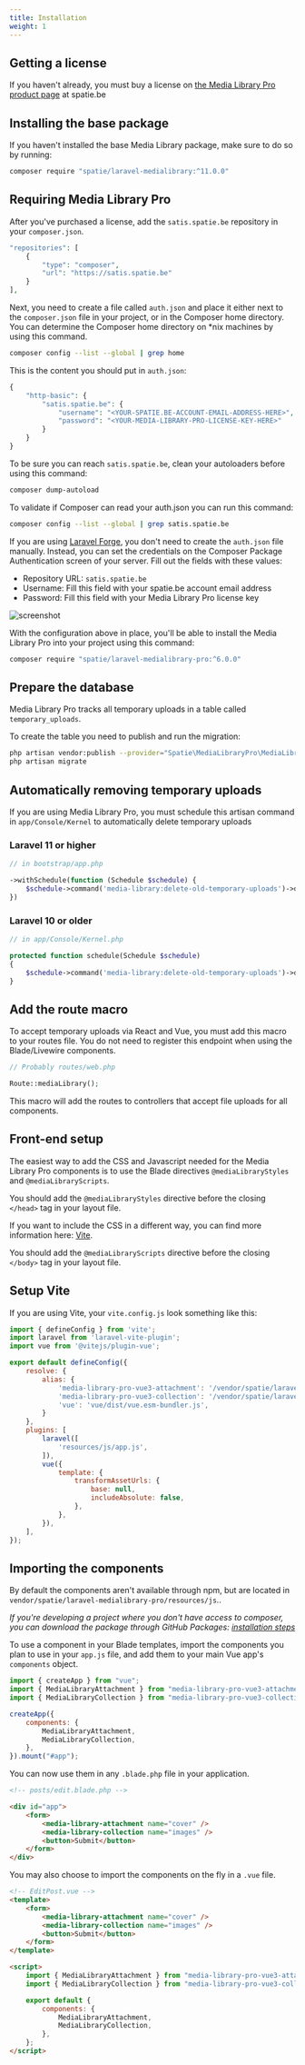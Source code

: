 ```yaml
---
title: Installation
weight: 1
---
```


## Getting a license

If you haven't already, you must buy a license on [the Media Library Pro product page](https://spatie.be/products/media-library-pro) at spatie.be
    
## Installing the base package

If you haven't installed the base Media Library package, make sure to do so by running:

```bash
composer require "spatie/laravel-medialibrary:^11.0.0"
```

## Requiring Media Library Pro

After you've purchased a license, add the `satis.spatie.be` repository in your `composer.json`.

```php
"repositories": [
    {
        "type": "composer",
        "url": "https://satis.spatie.be"
    }
],
```

Next, you need to create a file called `auth.json` and place it either next to the `composer.json` file in your project, or in the Composer home directory. You can determine the Composer home directory on \*nix machines by using this command.

```bash
composer config --list --global | grep home
```

This is the content you should put in `auth.json`:

```php
{
    "http-basic": {
        "satis.spatie.be": {
            "username": "<YOUR-SPATIE.BE-ACCOUNT-EMAIL-ADDRESS-HERE>",
            "password": "<YOUR-MEDIA-LIBRARY-PRO-LICENSE-KEY-HERE>"
        }
    }
}
```

To be sure you can reach `satis.spatie.be`,  clean your autoloaders before using this command:

```bash
composer dump-autoload
```

To validate if Composer can read your auth.json you can run this command:

```bash
composer config --list --global | grep satis.spatie.be
```

If you are using [Laravel Forge](https://forge.laravel.com), you don't need to create the `auth.json` file manually. Instead, you can set the credentials on the Composer Package Authentication screen of your server. Fill out the fields with these values:

- Repository URL: `satis.spatie.be`
- Username: Fill this field with your spatie.be account email address
- Password: Fill this field with your Media Library Pro license key

![screenshot](/docs/laravel-medialibrary-pro/v6/images/forge.png)

With the configuration above in place, you'll be able to install the Media Library Pro into your project using this command:

```bash
composer require "spatie/laravel-medialibrary-pro:^6.0.0"
```

## Prepare the database

Media Library Pro tracks all temporary uploads in a table called `temporary_uploads`.

To create the table you need to publish and run the migration:

```bash
php artisan vendor:publish --provider="Spatie\MediaLibraryPro\MediaLibraryProServiceProvider" --tag="media-library-pro-migrations"
php artisan migrate
```

## Automatically removing temporary uploads

If you are using Media Library Pro, you must schedule this artisan command in `app/Console/Kernel` to automatically delete temporary uploads

### Laravel 11 or higher
```php
// in bootstrap/app.php

->withSchedule(function (Schedule $schedule) {
    $schedule->command('media-library:delete-old-temporary-uploads')->daily();
})
```

### Laravel 10 or older
```php
// in app/Console/Kernel.php

protected function schedule(Schedule $schedule)
{
    $schedule->command('media-library:delete-old-temporary-uploads')->daily();
}
```

## Add the route macro

To accept temporary uploads via React and Vue, you must add this macro to your routes file.
You do not need to register this endpoint when using the Blade/Livewire components.

```php
// Probably routes/web.php

Route::mediaLibrary();
```

This macro will add the routes to controllers that accept file uploads for all components.

## Front-end setup

The easiest way to add the CSS and Javascript needed for the Media Library Pro components is to use the Blade directives `@mediaLibraryStyles` and `@mediaLibraryScripts`.

You should add the `@mediaLibraryStyles` directive before the closing `</head>` tag in your layout file.

If you want to include the CSS in a different way, you can find more information here: [Vite](/docs/laravel-medialibrary-pro/v6/styling/importing-css).

You should add the `@mediaLibraryScripts` directive before the closing `</body>` tag in your layout file.


## Setup Vite
If you are using Vite, your `vite.config.js` look something like this:

```js
import { defineConfig } from 'vite';
import laravel from 'laravel-vite-plugin';
import vue from '@vitejs/plugin-vue';

export default defineConfig({
    resolve: {
        alias: {
            'media-library-pro-vue3-attachment': '/vendor/spatie/laravel-medialibrary-pro/resources/js/media-library-pro-vue3-attachment',
            'media-library-pro-vue3-collection': '/vendor/spatie/laravel-medialibrary-pro/resources/js/media-library-pro-vue3-collection',
            'vue': 'vue/dist/vue.esm-bundler.js',
        }
    },
    plugins: [
        laravel([
            'resources/js/app.js',
        ]),
        vue({
            template: {
                transformAssetUrls: {
                    base: null,
                    includeAbsolute: false,
                },
            },
        }),
    ],
});

```

## Importing the components

By default the components aren't available through npm, but are located in `vendor/spatie/laravel-medialibrary-pro/resources/js`..

_If you're developing a project where you don't have access to composer, you can download the package through GitHub Packages: [installation steps](/docs/laravel-medialibrary-pro/v6/advanced/usage-in-a-frontend-repository)_

To use a component in your Blade templates, import the components you plan to use in your `app.js` file, and add them to your main Vue app's `components` object.

```js
import { createApp } from "vue";
import { MediaLibraryAttachment } from "media-library-pro-vue3-attachment";
import { MediaLibraryCollection } from "media-library-pro-vue3-collection";

createApp({
    components: {
        MediaLibraryAttachment,
        MediaLibraryCollection,
    },
}).mount("#app");
```

You can now use them in any `.blade.php` file in your application.

```html
<!-- posts/edit.blade.php -->

<div id="app">
    <form>
        <media-library-attachment name="cover" />
        <media-library-collection name="images" />
        <button>Submit</button>
    </form>
</div>
```

You may also choose to import the components on the fly in a `.vue` file.

```html
<!-- EditPost.vue -->
<template>
    <form>
        <media-library-attachment name="cover" />
        <media-library-collection name="images" />
        <button>Submit</button>
    </form>
</template>

<script>
    import { MediaLibraryAttachment } from "media-library-pro-vue3-attachment";
    import { MediaLibraryCollection } from "media-library-pro-vue3-collection";

    export default {
        components: {
            MediaLibraryAttachment,
            MediaLibraryCollection,
        },
    };
</script>
```
